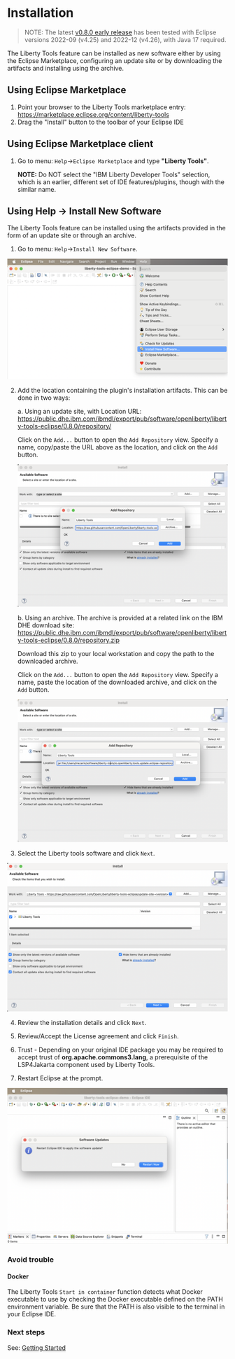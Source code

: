 # Installation

> NOTE: The latest [v0.8.0 early release](https://github.com/OpenLiberty/liberty-tools-eclipse/releases/tag/liberty-tools-0.8.0.202301250158) has been tested with Eclipse versions 2022-09 (v4.25) and 2022-12 (v4.26), with Java 17 required.

The Liberty Tools feature can be installed as new software either by using the Eclipse Marketplace, configuring an update site or by downloading the artifacts and installing using the archive.

## Using Eclipse Marketplace

1. Point your browser to the Liberty Tools marketplace entry: https://marketplace.eclipse.org/content/liberty-tools
2. Drag the "Install" button to the toolbar of your Eclipse IDE

## Using Eclipse Marketplace client

1. Go to menu:  `Help`->`Eclipse Marketplace` and type **"Liberty Tools"**.

    **NOTE:** Do NOT select the "IBM Liberty Developer Tools" selection, which is an earlier, different set of IDE features/plugins, though with the similar name.

## Using Help -> Install New Software

The Liberty Tools feature can be installed using the artifacts provided in the form of an update site or through an archive.

1. Go to menu: `Help`->`Install New Software`.

![Step 1. New software installation](images/install-installNewSotwareEntry.png)

2. Add the location containing the plugin's installation artifacts. This can be done in two ways:
    
    a. Using an update site, with Location URL: https://public.dhe.ibm.com/ibmdl/export/pub/software/openliberty/liberty-tools-eclipse/0.8.0/repository/

    Click on the `Add...` button to open the `Add Repository` view. Specify a name, copy/paste the URL above as the location, and click on the `Add` button. 

    ![Step 2a. Add repository](images/install-addRepoSite.png)
 
    b. Using an archive. The archive is provided at a related link on the IBM DHE download site: https://public.dhe.ibm.com/ibmdl/export/pub/software/openliberty/liberty-tools-eclipse/0.8.0/repository.zip

    Download this zip to your local workstation and copy the path to the downloaded archive.

    Click on the `Add...` button to open the `Add Repository` view. Specify a name, paste the location of the downloaded archive, and click on the `Add` button. 

    ![Step 2b. Add repository](images/install-addRepoArchive.png)

3. Select the Liberty tools software and click `Next`.

![Step 3. Select Software to install](images/install-selectLibertyToolsFromSite.png)

4. Review the installation details and click `Next`.

5. Review/Accept the License agreement and click `Finish`.

6. Trust - Depending on your original IDE package you may be required to accept trust of **org.apache.commons3.lang**, a prerequisite of the LSP4Jakarta component used by Liberty Tools.

7. Restart Eclipse at the prompt.

![Step 5. Reboot](images/install-restartAfterInstall.png)

### Avoid trouble

#### Docker 

The Liberty Tools `Start in container` function detects what Docker executable to use by checking the Docker executable defined on the PATH environment variable. Be sure that the PATH is also visible to the terminal in your Eclipse IDE.

### Next steps

See: [Getting Started](../getting-started/getting-started.md)
